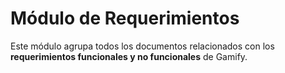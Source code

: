 # Módulo de Requerimientos

Este módulo agrupa todos los documentos relacionados con los **requerimientos funcionales y no funcionales** de Gamify.
